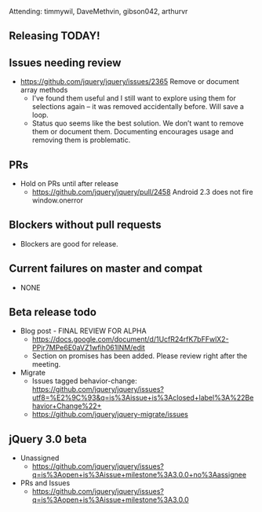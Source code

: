 Attending: timmywil, DaveMethvin, gibson042, arthurvr

## Releasing TODAY!

## Issues needing review
* https://github.com/jquery/jquery/issues/2365 Remove or document array methods
  - I’ve found them useful and I still want to explore using them for selections again – it was removed accidentally before. Will save a loop.
  - Status quo seems like the best solution. We don’t want to remove them or document them. Documenting encourages usage and removing them is problematic.

## PRs
* Hold on PRs until after release
  - https://github.com/jquery/jquery/pull/2458 Android 2.3 does not fire window.onerror

## Blockers without pull requests
* Blockers are good for release.

## Current failures on master and compat
* NONE

## Beta release todo
* Blog post - FINAL REVIEW FOR ALPHA
  - https://docs.google.com/document/d/1UcfR24rfK7bFFwlX2-PPjr7MPe6E0aVZ1wfih061INM/edit 
  - Section on promises has been added. Please review right after the meeting.
* Migrate
  - Issues tagged behavior-change: https://github.com/jquery/jquery/issues?utf8=%E2%9C%93&q=is%3Aissue+is%3Aclosed+label%3A%22Behavior+Change%22+  
  - https://github.com/jquery/jquery-migrate/issues 

## jQuery 3.0 beta
* Unassigned
  - https://github.com/jquery/jquery/issues?q=is%3Aopen+is%3Aissue+milestone%3A3.0.0+no%3Aassignee
* PRs and Issues
  - https://github.com/jquery/jquery/issues?q=is%3Aopen+is%3Aissue+milestone%3A3.0.0
